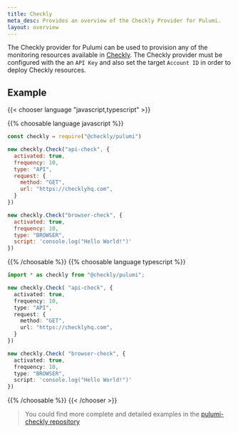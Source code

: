 ```yaml
---
title: Checkly
meta_desc: Provides an overview of the Checkly Provider for Pulumi.
layout: overview
---
```


The Checkly provider for Pulumi can be used to provision any of the monitoring resources available in [Checkly](https://checklyhq.com/).
The Checkly provider must be configured with the an `API Key` and also set the target `Account ID` in order to deploy Checkly resources.

## Example

{{< chooser language "javascript,typescript" >}}

{{% choosable language javascript %}}

```javascript
const checkly = require("@checkly/pulumi")

new checkly.Check("api-check", {
  activated: true,
  frequency: 10,
  type: "API",
  request: {
    method: "GET",
    url: "https://checklyhq.com",
  }
})

new checkly.Check("browser-check", {
  activated: true,
  frequency: 10,
  type: "BROWSER",
  script: 'console.log("Hello World!")'
})
```

{{% /choosable %}}
{{% choosable language typescript %}}

```typescript
import * as checkly from "@checkly/pulumi";

new checkly.Check( "api-check", {
  activated: true,
  frequency: 10,
  type: "API",
  request: {
    method: "GET",
    url: "https://checklyhq.com",
  }
})

new checkly.Check( "browser-check", {
  activated: true,
  frequency: 10,
  type: "BROWSER",
  script: 'console.log("Hello World!")'
})
```

{{% /choosable %}}
{{< /chooser >}}

> You could find more complete and detailed examples in the [pulumi-checkly repository](https://github.com/checkly/pulumi-checkly/tree/main/examples)
